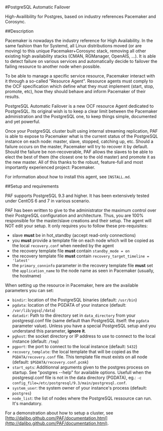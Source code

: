 #PostgreSQL Automatic Failover

High-Availibility for Postgres, based on industry references Pacemaker and
Corosync.

##Description

Pacemaker is nowadays the industry reference for High Availability. In the same
fashion than for Systemd, all Linux distributions moved (or are moving) to this
unique Pacemaker+Corosync stack, removing all other existing high availability
stacks (CMAN, RGManager, OpenAIS, ...). It is able to detect failure on various
services and automatically decide to failover the failing resource to another
node when possible.

To be able to manage a specific service resource, Pacemaker interact with it
through a so-called "Resource Agent". Resource agents must comply to the OCF
specification which define what they must implement (start, stop, promote,
etc), how they should behave and inform Pacemaker of their results.

PostgreSQL Automatic Failover is a new OCF resource Agent dedicated to
PostgreSQL. Its original wish is to keep a clear limit between the Pacemaker
administration and the PostgreSQL one, to keep things simple, documented and
yet powerful.

Once your PostgreSQL cluster built using internal streaming replication, PAF is
able to expose to Pacemaker what is the current status of the PostgreSQL
instance on each node: master, slave, stopped, catching up, etc. Should a
failure occurs on the master, Pacemaker will try to recover it by default.
Should the failure be non-recoverable, PAF allows the slaves to be able to
elect the best of them (the closest one to the old master) and promote it as
the new master. All of this thanks to the robust, feature-full and most
importantly experienced project: Pacemaker.

For information about how to install this agent, see `INSTALL.md`.

##Setup and requirements

PAF supports PostgreSQL 9.3 and higher. It has been extensively tested under
CentOS 6 and 7 in various scenario.

PAF has been written to give to the administrator the maximum control
over their PostgreSQL configuration and architecture. Thus, you are 100%
responsible for the master/slave creations and their setup. The agent
will NOT edit your setup. It only requires you to follow these pre-requisites:

  * slave __must__ be in hot_standby (accept read-only connections)
  * you __must__ provide a template file on each node which will be copied as
    the local `recovery.conf` when needed by the agent
  * the recovery template file __must__ contain `standby_mode = on`
  * the recovery template file __must__ contain `recovery_target_timeline = 'latest'`
  * the `primary_conninfo` parameter in the recovery template file __must__
    set the `application_name` to the node name as seen in Pacemaker
    (usually, the hostname)

When setting up the resource in Pacemaker, here are the available parameters you
can set:

  * `bindir`: location of the PostgreSQL binaries (default: `/usr/bin`)
  * `pgdata`: location of the PGDATA of your instance (default:
    `/var/lib/pgsql/data`)
  * `datadir`: Path to the directory set in `data_directory` from your postgresql.conf file
    (same default than PostgreSQL itself: the `pgdata` parameter value). Unless you have a
    special PostgreSQL setup and you understand this parameter, __ignore it__.
  * `pghost`: the socket directory or IP address to use to connect to the
    local instance (default: `/tmp`)
  * `pgport`:  the port to connect to the local instance (default: `5432`)
  * `recovery_template`: the local template that will be copied as the
    `PGDATA/recovery.conf` file. This template file must exists on all node
    (default: `$PGDATA/recovery.conf.pcmk`)
  * `start_opts`: Additionnal arguments given to the postgres process on startup.
    See "postgres --help" for available options. Usefull when the postgresql.conf
    file is not in the data directory (PGDATA), eg.:
    `-c config_file=/etc/postgresql/9.3/main/postgresql.conf`.
  * `system_user`: the system owner of your instance's process (default:
    `postgres`)
  * `node_list`: the list of nodes where the PostgreSQL ressource can run. It's mandatory.

For a demonstration about how to setup a cluster, see
[http://dalibo.github.com/PAF/documentation.html](http://dalibo.github.com/PAF/documentation.html).

